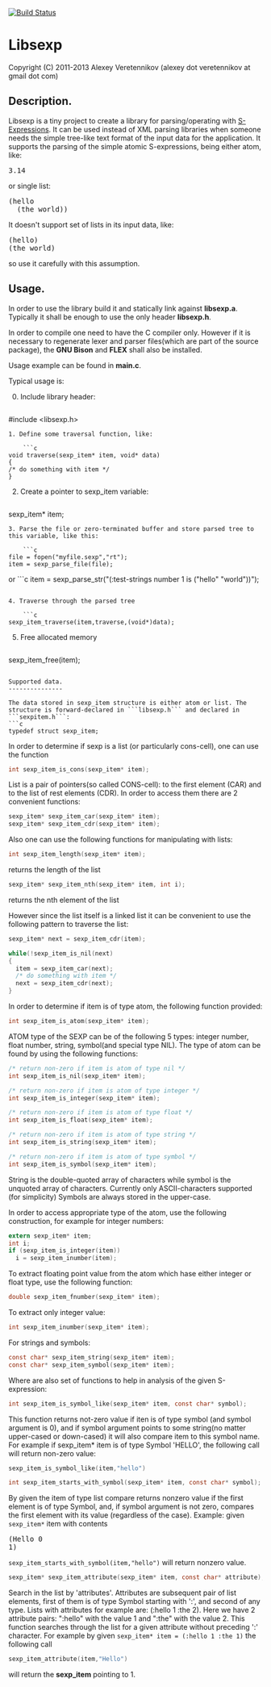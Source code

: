 [![Build Status](https://travis-ci.org/fourier/libsexp.svg?branch=master)](https://travis-ci.org/fourier/libsexp)

Libsexp
=======
Copyright (C) 2011-2013 Alexey Veretennikov (alexey dot veretennikov at gmail dot com)


Description.
------------
Libsexp is a tiny project to create a library for parsing/operating
with [S-Expressions](http://en.wikipedia.org/wiki/S-expression).
It can be used instead of XML parsing libraries when
someone needs the simple tree-like text format of the input data for the
application.
It supports the parsing of the simple atomic S-expressions, being either
atom, like:
<pre>
3.14
</pre>
or single list:
<pre>
(hello
  (the world))
</pre>
It doesn't support set of lists in its input data, like:
<pre>
(hello)
(the world)
</pre>
so use it carefully with this assumption.


Usage.
------

In order to use the library build it and statically link against **libsexp.a**. Typically it shall be enough to use the only header **libsexp.h**.

In order to compile one need to have the C compiler only. However if it is necessary to regenerate lexer and parser files(which are part of the source package), the **GNU Bison** and **FLEX** shall also be installed.

Usage example can be found in **main.c**.

Typical usage is:

0. Include library header:

    ```c
#include <libsexp.h>
```
1. Define some traversal function, like:

    ```c
void traverse(sexp_item* item, void* data)
{
/* do something with item */
}
```
2. Create a pointer to sexp_item variable:

    ```c
sexp_item* item;
```
3. Parse the file or zero-terminated buffer and store parsed tree to this variable, like this:

    ```c
file = fopen("myfile.sexp","rt");
item = sexp_parse_file(file);
```
or
    ```c
item = sexp_parse_str("(:test-strings number 1 is (\"hello\" \"world\"))");
```

4. Traverse through the parsed tree

    ```c
sexp_item_traverse(item,traverse,(void*)data);
```
5. Free allocated memory

    ```c
sexp_item_free(item);
```

Supported data.
---------------

The data stored in sexp_item structure is either atom or list. The structure is forward-declared in ```libsexp.h``` and declared in ```sexpitem.h```:
```c
typedef struct sexp_item;
```
In order to determine if sexp is a list (or particularly cons-cell), one can use the function
```c
int sexp_item_is_cons(sexp_item* item);
```
List is a pair of pointers(so called CONS-cell): to the first element (CAR) and to the list of rest
elements (CDR). In order to access them there are 2 convenient functions:
```c
sexp_item* sexp_item_car(sexp_item* item);
sexp_item* sexp_item_cdr(sexp_item* item);
```
Also one can use the following functions for manipulating with lists:
```c
int sexp_item_length(sexp_item* item);
```
returns the length of the list

```c
sexp_item* sexp_item_nth(sexp_item* item, int i);
```
returns the nth element of the list

However since the list itself is a linked list it can be convenient to use
the following pattern to traverse the list:
```c
sexp_item* next = sexp_item_cdr(item);

while(!sexp_item_is_nil(next)
{
  item = sexp_item_car(next);
  /* do something with item */
  next = sexp_item_cdr(next);
}
```
In order to determine if item is of type atom, the following function provided:
```c
int sexp_item_is_atom(sexp_item* item);
```
ATOM type of the SEXP can be of the following 5 types:
integer number, float number, string, symbol(and special type NIL).
The type of atom can be found by using the following functions:
```c
/* return non-zero if item is atom of type nil */
int sexp_item_is_nil(sexp_item* item);

/* return non-zero if item is atom of type integer */
int sexp_item_is_integer(sexp_item* item);

/* return non-zero if item is atom of type float */
int sexp_item_is_float(sexp_item* item);

/* return non-zero if item is atom of type string */
int sexp_item_is_string(sexp_item* item);

/* return non-zero if item is atom of type symbol */
int sexp_item_is_symbol(sexp_item* item);
```
String is the double-quoted array of characters while symbol is the unquoted array
of characters. Currently only ASCII-characters supported (for simplicity)
Symbols are always stored in the upper-case.

In order to access appropriate type of the atom, use the following construction,
for example for integer numbers:
```c
extern sexp_item* item;
int i;
if (sexp_item_is_integer(item))
  i = sexp_item_inumber(item);
```
To extract floating point value from the atom which hase either integer or float
type, use the following function:
```c
double sexp_item_fnumber(sexp_item* item);
```
To extract only integer value:
```c
int sexp_item_inumber(sexp_item* item);
```
For strings and symbols:
```c
const char* sexp_item_string(sexp_item* item);
const char* sexp_item_symbol(sexp_item* item);
```

Where are also set of functions to help in analysis of the given S-expression:
```c
int sexp_item_is_symbol_like(sexp_item* item, const char* symbol);
```
This function returns not-zero value if iten is of type symbol (and symbol
argument is 0), and if symbol argument points to some string(no matter upper-cased
or down-cased) it will also compare item to this symbol name. For example if
sexp_item* item is of type Symbol 'HELLO', the following call will return non-zero
value:

```c
sexp_item_is_symbol_like(item,"hello")
```

```c
int sexp_item_starts_with_symbol(sexp_item* item, const char* symbol);
```
By given the item of type list compare returns nonzero value if the first
element is of type Symbol, and, if symbol argument is not zero, compares the
first element with its value (regardless of the case).
Example: given ```sexp_item*``` item with contents <pre>(Hello 0 1)</pre>
```sexp_item_starts_with_symbol(item,"hello")``` will return nonzero value.

```c
sexp_item* sexp_item_attribute(sexp_item* item, const char* attribute);
```
Search in the list by 'attributes'. Attributes are subsequent pair of list
elements, first of them is of type Symbol starting with ':', and second of any
type. Lists with attributes for example are: (:hello 1 :the 2). Here we have
2 attribute pairs: ":hello" with the value 1 and ":the" with the value 2.
This function searches through the list for a given attribute without
preceding ':' character. For example by given
```sexp_item* item = (:hello 1 :the 1)``` the following call
```c
sexp_item_attribute(item,"Hello")
```
will return the **sexp_item** pointing to 1.


